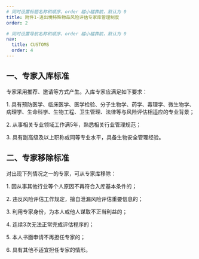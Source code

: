 ```yaml
---
# 同时设置标题名称和顺序，order 越小越靠前，默认为 0
title: 附件1-进出境特殊物品风险评估专家库管理制度
order: 2 

# 同时设置导航名称和顺序，order 越小越靠前，默认为 0
nav:
  title: CUSTOMS
  order: 4 
---
```




## 一、专家入库标准



专家采用推荐、邀请等方式产生。入库专家应满足如下要求：



1\. 具有预防医学、临床医学、医学检验、分子生物学、药学、毒理学、微生物学、病理学、生命科学、生物工程、卫生管理、法律等与风险评估相适应的专业背景；

2\. 从事相关专业领域工作满5年，熟悉相关行业管理规范；

3\. 具有副高级及以上职称或同等专业水平，具备生物安全管理经验。

## 二、专家移除标准

对出现下列情况之一的专家，可从专家库移除：

1\. 因从事其他行业等个人原因不再符合入库基本条件的；

2\. 违反风险评估工作规定，擅自泄漏风险评估重要信息的；

3\. 利用专家身份，为本人或他人谋取不正当利益的；

4\. 连续3次无法正常完成评估程序的；

5\. 本人书面申请不再担任专家的；

6\. 具有其他不适宜担任专家的情形。
